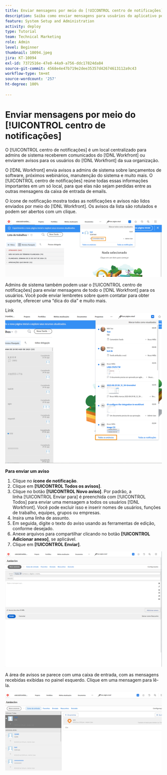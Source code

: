 ```yaml
---
title: Enviar mensagens por meio do [!UICONTROL centro de notificações]
description: Saiba como enviar mensagens para usuários do aplicativo por meio do [!UICONTROL centro de notificações].
feature: System Setup and Administration
activity: deploy
type: Tutorial
team: Technical Marketing
role: Admin
level: Beginner
thumbnail: 10094.jpeg
jira: KT-10094
exl-id: 7372516e-47e0-44a9-a756-ddc17824da84
source-git-commit: 4568e4e47b719e2dee35357d42674613112a9c43
workflow-type: tm+mt
source-wordcount: '257'
ht-degree: 100%

---
```


<!--
this has the same content as the system administrator notification setup and mangement section of the email and inapp notificiations learning path
-->

# Enviar mensagens por meio do [!UICONTROL centro de notificações]

O [!UICONTROL centro de notificações] é um local centralizado para admins de sistema receberem comunicados do [!DNL Workfront] ou enviarem avisos para os usuários do [!DNL Workfront] da sua organização.

O [!DNL Workfront] envia avisos a admins de sistema sobre lançamentos de software, próximos webinários, manutenção do sistema e muito mais. O [!UICONTROL centro de notificações] reúne todas essas informações importantes em um só local, para que elas não sejam perdidas entre as outras mensagens da caixa de entrada de emails.

O ícone de notificação mostra todas as notificações e avisos não lidos enviados por meio do [!DNL Workfront]. Os avisos da lista são rotulados e podem ser abertos com um clique.

![Aviso na lista de mensagens sob o ícone de notificações](assets/admin-fund-announcements-1.png)

Admins de sistema também podem usar o [!UICONTROL centro de notificações] para enviar mensagens de todo o [!DNL Workfront] para os usuários. Você pode enviar lembretes sobre quem contatar para obter suporte, oferecer uma “dica do dia” e muito mais.

Link ![[!UICONTROL Todos os avisos]](assets/admin-fund-announcements-2.png)

**Para enviar um aviso**

1. Clique no **ícone de notificação**.
1. Clique em **[!UICONTROL Todos os avisos]**.
1. Clique no botão **[!UICONTROL Novo aviso]**. Por padrão, a linha [!UICONTROL Enviar para] é preenchida com [!UICONTROL Todos] para enviar uma mensagem a todos os usuários [!DNL Workfront]. Você pode excluir isso e inserir nomes de usuários, funções de trabalho, equipes, grupos ou empresas.
1. Insira uma linha de assunto.
1. Em seguida, digite o texto do aviso usando as ferramentas de edição, conforme desejado.
1. Anexe arquivos para compartilhar clicando no botão **[!UICONTROL Adicionar anexo]**, se aplicável.
1. Clique em **[!UICONTROL Enviar]**.

![Criar um aviso na página [!UICONTROL Avisos]](assets/admin-fund-announcements-3.png)

A área de avisos se parece com uma caixa de entrada, com as mensagens recebidas exibidas no painel esquerdo. Clique em uma mensagem para lê-la.

![Página de avisos](assets/admin-fund-announcements-4.png)
